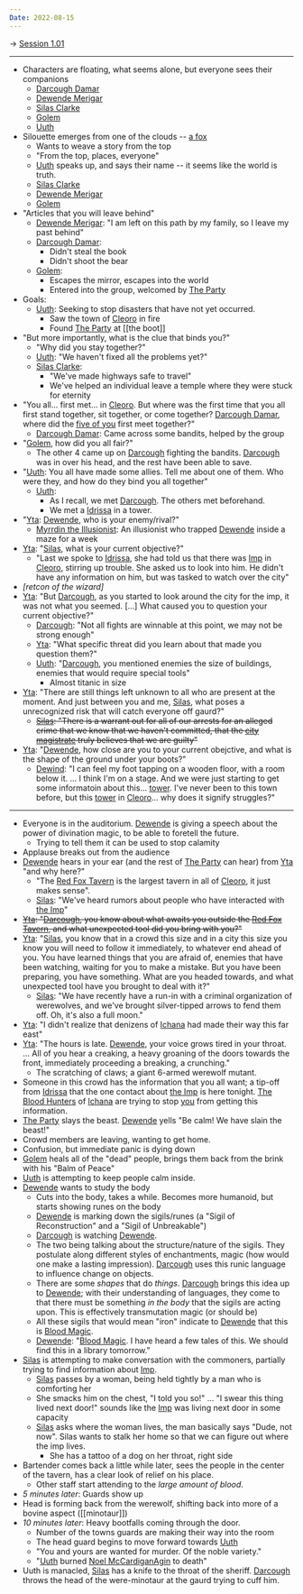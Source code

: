 ```yaml
---
Date: 2022-08-15
---
```


-> [Session 1.01](Session%201.01.md)

---

* Characters are floating, what seems alone, but everyone sees their companions
	* [Darcough Damar](../Entities/Player%20Characters/Darcough%20Damar.md)
	* [Dewende Merigar](../Entities/Player%20Characters/Dewende%20Merigar.md)
	* [Silas Clarke](../Entities/Player%20Characters/Silas%20Clarke.md)
	* [Golem](../Entities/Player%20Characters/Golem.md)
	* [Uuth](../Entities/Player%20Characters/Uuth.md)
* Silouette emerges from one of the clouds -- [a fox](../Entities/Non-player%20Charatcters/Yta.md)
	* Wants to weave a story from the top
	* "From the top, places, everyone"
	* [Uuth](../Entities/Player%20Characters/Uuth.md) speaks up, and says their name -- it seems like the world is truth.
	* [Silas Clarke](../Entities/Player%20Characters/Silas%20Clarke.md)
	* [Dewende Merigar](../Entities/Player%20Characters/Dewende%20Merigar.md)
	* [Golem](../Entities/Player%20Characters/Golem.md)
* "Articles that you will leave behind"
	* [Dewende Merigar](../Entities/Player%20Characters/Dewende%20Merigar.md): "I am left on this path by my family, so I leave my past behind"
	* [Darcough Damar](../Entities/Player%20Characters/Darcough%20Damar.md):
		* Didn't steal the book
		* Didn't shoot the bear
	* [Golem](../Entities/Player%20Characters/Golem.md):
		* Escapes the mirror, escapes into the world
		* Entered into the group, welcomed by [The Party](../Entities/Player%20Characters/The%20Party.md)
* Goals:
	* [Uuth](../Entities/Player%20Characters/Uuth.md): Seeking to stop disasters that have not yet occurred.
		* Saw the town of [Cleoro](../Locations/Adosa/Cleoro.md) in fire
		* Found [The Party](../Entities/Player%20Characters/The%20Party.md) at [[the boot]]
* "But more importantly, what is the clue that binds you?"
	* "Why did you stay together?"
	* [Uuth](../Entities/Player%20Characters/Uuth.md): "We haven't fixed all the problems yet?"
	* [Silas Clarke](../Entities/Player%20Characters/Silas%20Clarke.md):
		* "We've made highways safe to travel"
		* We've helped an individual leave a temple where they were stuck for eternity
* "You all... first met... in [Cleoro](../Locations/Adosa/Cleoro.md). But where was the first time that you all first stand together, sit together, or come together? [Darcough Damar](../Entities/Player%20Characters/Darcough%20Damar.md), where did the [five of you](../Entities/Player%20Characters/The%20Party.md) first meet together?"
	* [Darcough Damar](../Entities/Player%20Characters/Darcough%20Damar.md): Came across some bandits, helped by the group
* "[Golem](../Entities/Player%20Characters/Golem.md), how did you all fair?"
	* The other 4 came up on [Darcough](../Entities/Player%20Characters/Darcough%20Damar.md) fighting the bandits. [Darcough](../Entities/Player%20Characters/Darcough%20Damar.md) was in over his head, and the rest have been able to save.
* "[Uuth](../Entities/Player%20Characters/Uuth.md): You all have made some allies. Tell me about one of them. Who were they, and how do they bind you all together"
	* [Uuth](../Entities/Player%20Characters/Uuth.md):
		* As I recall, we met [Darcough](../Entities/Player%20Characters/Darcough%20Damar.md). The others met beforehand.
		* We met a [Idrissa](../Entities/Non-player%20Charatcters/Idrissa.md) in a tower. 
* "[Yta](../Entities/Non-player%20Charatcters/Yta.md): [Dewende](../Entities/Player%20Characters/Dewende%20Merigar.md), who is your enemy/rival?"
	* [Myrrdin the Illusionist](../Entities/Non-player%20Charatcters/Myrrdin%20the%20Illusionist.md): An illusionist who trapped [Dewende](../Entities/Player%20Characters/Dewende%20Merigar.md) inside a maze for a week
* [Yta](../Entities/Non-player%20Charatcters/Yta.md): "[Silas](../Entities/Player%20Characters/Silas%20Clarke.md), what is your current objective?"
	* "Last we spoke to [Idrissa](../Entities/Non-player%20Charatcters/Idrissa.md), she had told us that there was [Imp](../Entities/Non-player%20Charatcters/Imp.md) in [Cleoro](../Locations/Adosa/Cleoro.md), stirring up trouble. She asked us to look into him. He didn't have any information on him, but was tasked to watch over the city"
* _[retcon of the wizard]_
* [Yta](../Entities/Non-player%20Charatcters/Yta.md): "But [Darcough](../Entities/Player%20Characters/Darcough%20Damar.md), as you started to look around the city for the imp, it was not what you seemed. [...] What caused you to question your current objective?"
	* [Darcough](../Entities/Player%20Characters/Darcough%20Damar.md): "Not all fights are winnable at this point, we may not be strong enough"
	* [Yta](../Entities/Non-player%20Charatcters/Yta.md): "What specific threat did you learn about that made you question them?"
	* [Uuth](../Entities/Player%20Characters/Uuth.md): "[Darcough](../Entities/Player%20Characters/Darcough%20Damar.md), you mentioned enemies the size of buildings, enemies that would require special tools"
		* Almost titanic in size
* [Yta](../Entities/Non-player%20Charatcters/Yta.md): "There are still things left unknown to all who are present at the moment. And just between you and me, [Silas](../Entities/Player%20Characters/Silas%20Clarke.md), what poses a unrecognized risk that will catch everyone off gaurd?"
	* ~~[Silas](../Entities/Player%20Characters/Silas%20Clarke.md): "There is a warrant out for all of our arrests for an alleged crime that we know that we haven't committed, that the [city magistrate](../Entities/Non-player%20Charatcters/city%20magistrate.md) truly believes that we are guilty"~~
* [Yta](../Entities/Non-player%20Charatcters/Yta.md): "[Dewende](../Entities/Player%20Characters/Dewende%20Merigar.md), how close are you to your current obejctive, and what is the shape of the ground under your boots?"
	* [Dewind](../Entities/Player%20Characters/Dewende%20Merigar.md): "I can feel my foot tapping on a wooden floor, with a room below it. ... I think I'm on a stage. And we were just starting to get some informatoin about this... [tower](../Locations/tower.md). I've never been to this town before, but this [tower](../Locations/tower.md) in [Cleoro](../Locations/Adosa/Cleoro.md)... why does it signify struggles?"

---

* Everyone is in the auditorium. [Dewende](../Entities/Player%20Characters/Dewende%20Merigar.md) is giving a speech about the power of divination magic, to be able to foretell the future.
	* Trying to tell them it can be used to stop calamity
* Applause breaks out from the audience
* [Dewende](../Entities/Player%20Characters/Dewende%20Merigar.md) hears in your ear (and the rest of [The Party](../Entities/Player%20Characters/The%20Party.md) can hear) from [Yta](../Entities/Non-player%20Charatcters/Yta.md) "and why here?"
	* "The [Red Fox Tavern](../Locations/Adosa/Red%20Fox%20Tavern.md) is the largest tavern in all of [Cleoro](../Locations/Adosa/Cleoro.md), it just makes sense".
	* [Silas](../Entities/Player%20Characters/Silas%20Clarke.md): "We've heard rumors about people who have interacted with [the Imp](../Entities/Non-player%20Charatcters/Imp.md)"
* ~~[Yta](../Entities/Non-player%20Charatcters/Yta.md): "[Darcough](../Entities/Player%20Characters/Darcough%20Damar.md), you know about what awaits you outside the [Red Fox Tavern](../Locations/Adosa/Red%20Fox%20Tavern.md), and what unexpected tool did you bring with you?"~~
* [Yta](../Entities/Non-player%20Charatcters/Yta.md): "[Silas](../Entities/Player%20Characters/Silas%20Clarke.md), you know that in a crowd this size and in a city this size you know you will need to follow it immediately, to whatever end ahead of you. You have learned things that you are afraid of, enemies that have been watching, waiting for you to make a mistake. But you have been preparing, you have something. What are you headed towards, and what unexpected tool have you brought to deal with it?"
	* [Silas](../Entities/Player%20Characters/Silas%20Clarke.md): "We have recently have a run-in with a criminal organization of werewolves, and we've brought silver-tipped arrows to fend them off. Oh, it's also a full moon."
* [Yta](../Entities/Non-player%20Charatcters/Yta.md): "I didn't realize that denizens of [Ichana](../Locations/Ichana/Ichana.md) had made their way this far east"
* [Yta](../Entities/Non-player%20Charatcters/Yta.md): "The hours is late. [Dewende](../Entities/Player%20Characters/Dewende%20Merigar.md), your voice grows tired in your throat. ... All of you hear a creaking, a heavy groaning of the doors towards the front, immediately proceeding a breaking, a crunching."
	* The scratching of claws; a giant 6-armed werewolf mutant.
* Someone in this crowd has the information that you all want; a tip-off from [Idrissa](../Entities/Non-player%20Charatcters/Idrissa.md)  that the one contact about [the Imp](../Entities/Non-player%20Charatcters/Imp.md) is here tonight. [The Blood Hunters](../Entities/Non-player%20Charatcters/The%20Blood%20Hunters.md) of [Ichana](../Locations/Ichana/Ichana.md) are trying to stop [you](../Entities/Player%20Characters/The%20Party.md) from getting this information.
* [The Party](../Entities/Player%20Characters/The%20Party.md) slays the beast. [Dewende](../Entities/Player%20Characters/Dewende%20Merigar.md) yells "Be calm! We have slain the beast!"
* Crowd members are leaving, wanting to get home.
* Confusion, but immediate panic is dying down
* [Golem](../Entities/Player%20Characters/Golem.md) heals all of the "dead" people, brings them back from the brink with his "Balm of Peace"
* [Uuth](../Entities/Player%20Characters/Uuth.md) is attempting to keep people calm inside.
* [Dewende](../Entities/Player%20Characters/Dewende%20Merigar.md) wants to study the body
	* Cuts into the body, takes a while. Becomes more humanoid, but starts showing runes on the body
	* [Dewende](../Entities/Player%20Characters/Dewende%20Merigar.md) is marking down the sigils/runes (a "Sigil of Reconstruction" and a "Sigil of Unbreakable")
	* [Darcough](../Entities/Player%20Characters/Darcough%20Damar.md) is watching [Dewende](../Entities/Player%20Characters/Dewende%20Merigar.md).
	* The two being talking about the structure/nature of the sigils. They postulate along different styles of enchantments, magic (how would one make a lasting impression). [Darcough](../Entities/Player%20Characters/Darcough%20Damar.md) uses this runic language to influence change on objects.
	* There are some _shapes_ that do _things_. [Darcough](../Entities/Player%20Characters/Darcough%20Damar.md) brings this idea up to [Dewende](../Entities/Player%20Characters/Dewende%20Merigar.md); with their understanding of languages, they come to that there must be something _in the body_ that the sigils are acting upon. This is effectively transmutation magic (or should be)
	* All these sigils that would mean "iron" indicate to [Dewende](../Entities/Player%20Characters/Dewende%20Merigar.md) that this is [Blood Magic](../Topics/Blood%20Magic.md).
	* [Dewende](../Entities/Player%20Characters/Dewende%20Merigar.md): "[Blood Magic](../Topics/Blood%20Magic.md). I have heard a few tales of this. We should find this in a library tomorrow."
* [Silas](../Entities/Player%20Characters/Silas%20Clarke.md) is attempting to make conversation with the commoners, partially trying to find information about [Imp](../Entities/Non-player%20Charatcters/Imp.md).
	* [Silas](../Entities/Player%20Characters/Silas%20Clarke.md) passes by a woman, being held tightly by a man who is comforting her
	* She smacks him on the chest, "I told you so!" ... "I swear this thing lived next door!" sounds like the [Imp](../Entities/Non-player%20Charatcters/Imp.md) was living next door in some capacity
	* [Silas](../Entities/Player%20Characters/Silas%20Clarke.md) asks where the woman lives, the man basically says "Dude, not now". Silas wants to stalk her home so that we can figure out where the imp lives.
		* She has a tattoo of a dog on her throat, right side
* Bartender comes back a little while later, sees the people in the center of the tavern, has a clear look of relief on his place.
	* Other staff start attending to the _large amount of blood_.
* _5 minutes later_: Guards show up
* Head is forming back from the werewolf, shifting back into more of a bovine aspect ([[minotaur]])
* _10 minutes later_: Heavy bootfalls coming through the door.
	* Number of the towns guards are making their way into the room
	* The head guard begins to move forward towards [Uuth](../Entities/Player%20Characters/Uuth.md)
	* "You and yours are wanted for murder. Of the noble variety."
	* "[Uuth](../Entities/Player%20Characters/Uuth.md) burned [Noel McCardiganAgin](../Entities/Non-player%20Charatcters/Noel%20McCardiganAgin.md) to death"
* Uuth is manacled, [Silas](../Entities/Player%20Characters/Silas%20Clarke.md) has a knife to the throat of the sheriff. [Darcough](../Entities/Player%20Characters/Darcough%20Damar.md) throws the head of the were-minotaur at the gaurd trying to cuff him.